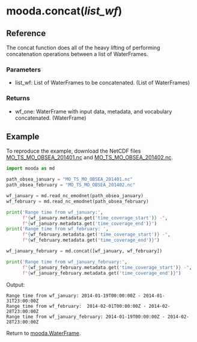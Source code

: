 # mooda.concat(*list_wf*)

## Reference

The concat function does all of the heavy lifting of performing concatenation operations between a list of WaterFrames.

### Parameters

* list_wf: List of WaterFrames to be concatenated. (List of WaterFrames)

### Returns

* wf_one: WaterFrame with input data, metadata, and vocabulary concatenated. (WaterFrame)

## Example

To reproduce the example, download the NetCDF files [MO_TS_MO_OBSEA_201401.nc](http://data.emso.eu/files/emso/obsea/mo/ts/MO_TS_MO_OBSEA_201401.nc) and [MO_TS_MO_OBSEA_201402.nc](http://data.emso.eu/files/emso/obsea/mo/ts/MO_TS_MO_OBSEA_201402.nc).

```python
import mooda as md

path_obsea_january = "MO_TS_MO_OBSEA_201401.nc"
path_obsea_february = "MO_TS_MO_OBSEA_201402.nc"

wf_january = md.read_nc_emodnet(path_obsea_january)
wf_february = md.read_nc_emodnet(path_obsea_february)

print('Range time from wf_january:',
      f"{wf_january.metadata.get('time_coverage_start')} -",
      f"{wf_january.metadata.get('time_coverage_end')}")
print('Range time from wf_february: ',
      f"{wf_february.metadata.get('time_coverage_start')} -",
      f"{wf_february.metadata.get('time_coverage_end')}")

wf_january_february = md.concat([wf_january, wf_february])

print('Range time from wf_january_february:',
      f"{wf_january_february.metadata.get('time_coverage_start')} -",
      f"{wf_january_february.metadata.get('time_coverage_end')}")
```

Output:

```shell
Range time from wf_january: 2014-01-19T00:00:00Z - 2014-01-31T23:00:00Z
Range time from wf_february:  2014-02-01T00:00:00Z - 2014-02-28T23:00:00Z
Range time from wf_january_february: 2014-01-19T00:00:00Z - 2014-02-28T23:00:00Z
```

Return to [mooda.WaterFrame](../index_api_reference.md).
